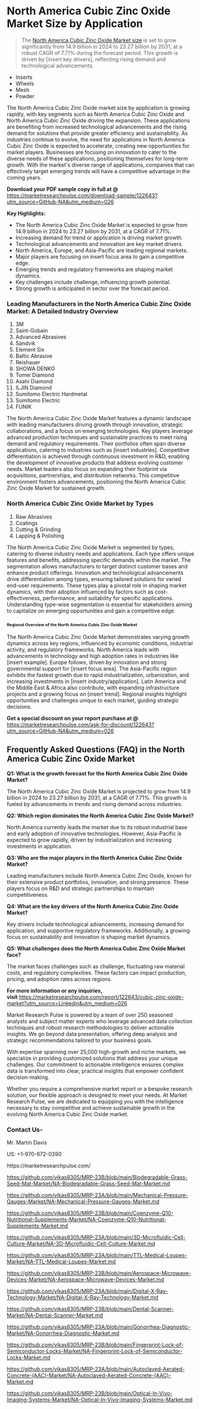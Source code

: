 <h1>North America Cubic Zinc Oxide Market&nbsp;Size by Application</h1><blockquote><p>The <a href="https://marketresearchpulse.com/download-sample/122643?utm_source=GitHub-NA&amp;utm_medium=026">North America Cubic Zinc Oxide Market size</a> is set to grow significantly from 14.9 billion in 2024 to 23.27 billion by 2031, at a robust CAGR of 7.71% during the forecast period. This growth is driven by [insert key drivers], reflecting rising demand and technological advancements.</p></blockquote><ul><li>Inserts<li> Wheels<li> Mesh<li> Powder</li></ul><p>The North America Cubic Zinc Oxide market size by application is growing rapidly, with key segments such as North America Cubic Zinc Oxide and North America Cubic Zinc Oxide driving the expansion. These applications are benefiting from increased technological advancements and the rising demand for solutions that provide greater efficiency and sustainability. As industries continue to evolve, the need for applications in North America Cubic Zinc Oxide is expected to accelerate, creating new opportunities for market players. Businesses are focusing on innovation to cater to the diverse needs of these applications, positioning themselves for long-term growth. With the market's diverse range of applications, companies that can effectively target emerging trends will have a competitive advantage in the coming years.</p><p><strong>Download your PDF sample copy in full at @ </strong><a href="https://marketresearchpulse.com/download-sample/122643?utm_source=GitHub-NA&amp;utm_medium=026">https://marketresearchpulse.com/download-sample/122643?utm_source=GitHub-NA&amp;utm_medium=026</a></p><p><strong>Key Highlights: </strong></p><ul><li>The North America Cubic Zinc Oxide Market is expected to grow from 14.9 billion in 2024 to 23.27 billion by 2031, at a CAGR of 7.71%.</li><li>Increasing demand for trend or application is driving market growth.</li><li>Technological advancements and innovation are key market drivers.</li><li>North America, Europe, and Asia-Pacific are leading regional markets.</li><li>Major players are focusing on insert focus area to gain a competitive edge.</li><li>Emerging trends and regulatory frameworks are shaping market dynamics.</li><li>Key challenges include challenge, influencing growth potential.</li><li>Strong growth is anticipated in sector over the forecast period.</li></ul><h3>Leading Manufacturers in the North America Cubic Zinc Oxide Market: A Detailed Industry Overview</h3><ol><li>3M</li><li>Saint-Gobain</li><li>Advanced Abrasives</li><li>Sandvik</li><li>Element Six</li><li>Baltic Abrasive</li><li>Reishauer</li><li>SHOWA DENKO</li><li>Tomei Diamond</li><li>Asahi Diamond</li><li>ILJIN Diamond</li><li>Sumitomo Electric Hardmetal</li><li>Sumitomo Electric</li><li>FUNIK</li></ol><div class="flex max-w-full flex-col flex-grow"><div class="min-h-8 text-message flex w-full flex-col items-end gap-2 whitespace-normal break-words [.text-message+&amp;]:mt-5" dir="auto" data-message-author-role="assistant" data-message-id="fd8432e4-4910-450d-b182-61b7bfb0a01f" data-message-model-slug="gpt-4o"><div class="flex w-full flex-col gap-1 empty:hidden first:pt-[3px]"><div class="markdown prose w-full break-words dark:prose-invert light"><p>The North America Cubic Zinc Oxide Market features a dynamic landscape with leading manufacturers driving growth through innovation, strategic collaborations, and a focus on emerging technologies. Key players leverage advanced production techniques and sustainable practices to meet rising demand and regulatory requirements. Their portfolios often span diverse applications, catering to industries such as [insert industries]. Competitive differentiation is achieved through continuous investment in R&amp;D, enabling the development of innovative products that address evolving customer needs. Market leaders also focus on expanding their footprint via acquisitions, partnerships, and distribution networks. This competitive environment fosters advancements, positioning the North America Cubic Zinc Oxide Market for sustained growth.</p></div></div></div></div><h3>North America Cubic Zinc Oxide Market by Types</h3><ol><li>Raw Abrasives<li> Coatings<li> Cutting & Grinding<li> Lapping & Polishing</li></ol><div class="flex max-w-full flex-col flex-grow"><div class="min-h-8 text-message flex w-full flex-col items-end gap-2 whitespace-normal break-words [.text-message+&amp;]:mt-5" dir="auto" data-message-author-role="assistant" data-message-id="084470be-0bb7-4664-bddf-5156b4f41249" data-message-model-slug="gpt-4o-mini"><div class="flex w-full flex-col gap-1 empty:hidden first:pt-[3px]"><div class="markdown prose w-full break-words dark:prose-invert light"><p>The North America Cubic Zinc Oxide Market is segmented by types, catering to diverse industry needs and applications. Each type offers unique features and benefits, addressing specific demands within the market. The segmentation allows manufacturers to target distinct customer bases and enhance product offerings. Innovation and technological advancements drive differentiation among types, ensuring tailored solutions for varied end-user requirements. These types play a pivotal role in shaping market dynamics, with their adoption influenced by factors such as cost-effectiveness, performance, and suitability for specific applications. Understanding type-wise segmentation is essential for stakeholders aiming to capitalize on emerging opportunities and gain a competitive edge.</p></div></div></div></div><h3><span style="font-size: 11px;">Regional Overview of the North America Cubic Zinc Oxide Market</span></h3><div class="flex max-w-full flex-col flex-grow"><div class="min-h-8 text-message flex w-full flex-col items-end gap-2 whitespace-normal break-words [.text-message+&amp;]:mt-5" dir="auto" data-message-author-role="assistant" data-message-id="e9038762-ce64-4e30-91c9-9bd413514231" data-message-model-slug="gpt-4o-mini"><div class="flex w-full flex-col gap-1 empty:hidden first:pt-[3px]"><div class="markdown prose w-full break-words dark:prose-invert light"><p>The North America Cubic Zinc Oxide Market demonstrates varying growth dynamics across key regions, influenced by economic conditions, industrial activity, and regulatory frameworks. North America leads with advancements in technology and high adoption rates in industries like [insert example]. Europe follows, driven by innovation and strong governmental support for [insert focus area]. The Asia-Pacific region exhibits the fastest growth due to rapid industrialization, urbanization, and increasing investments in [insert industry/application]. Latin America and the Middle East &amp; Africa also contribute, with expanding infrastructure projects and a growing focus on [insert trend]. Regional insights highlight opportunities and challenges unique to each market, guiding strategic decisions.</p></div></div></div></div><p><strong>Get a special discount on your report purchase at @ </strong><a href="https://marketresearchpulse.com/ask-for-discount/122643?utm_source=GitHub-NA&amp;utm_medium=026">https://marketresearchpulse.com/ask-for-discount/122643?utm_source=GitHub-NA&amp;utm_medium=026</a></p><h2>Frequently Asked Questions (FAQ) in the North America Cubic Zinc Oxide Market</h2><p><strong>Q1: What is the growth forecast for the North America Cubic Zinc Oxide Market?</strong></p><p>The North America Cubic Zinc Oxide Market is projected to grow from 14.9 billion in 2024 to 23.27 billion by 2031, at a CAGR of 7.71%. This growth is fueled by advancements in trends and rising demand across industries.</p><p><strong>Q2: Which region dominates the North America Cubic Zinc Oxide Market?</strong></p><p>North America currently leads the market due to its robust industrial base and early adoption of innovative technologies. However, Asia-Pacific is expected to grow rapidly, driven by industrialization and increasing investments in application.</p><p><strong>Q3: Who are the major players in the North America Cubic Zinc Oxide Market?</strong></p><p>Leading manufacturers include North America Cubic Zinc Oxide, known for their extensive product portfolios, innovation, and strong presence. These players focus on R&amp;D and strategic partnerships to maintain competitiveness.</p><p><strong>Q4: What are the key drivers of the North America Cubic Zinc Oxide Market?</strong></p><p>Key drivers include technological advancements, increasing demand for application, and supportive regulatory frameworks. Additionally, a growing focus on sustainability and innovation is shaping market dynamics.</p><p><strong>Q5: What challenges does the North America Cubic Zinc Oxide Market face?</strong></p><p>The market faces challenges such as challenge, fluctuating raw material costs, and regulatory complexities. These factors can impact production, pricing, and adoption rates across regions.</p><p><strong>For more information or any inquiries, visit&nbsp;</strong><a href="https://marketresearchpulse.com/report/122643/cubic-zinc-oxide-market?utm_source=Linkedin&utm_medium=026">https://marketresearchpulse.com/report/122643/cubic-zinc-oxide-market?utm_source=Linkedin&utm_medium=026</a></p><p>Market Research Pulse is powered by a team of over 250 seasoned analysts and subject matter experts who leverage advanced data collection techniques and robust research methodologies to deliver actionable insights. We go beyond data presentation, offering deep analysis and strategic recommendations tailored to your business goals.</p><p>With expertise spanning over 25,000 high-growth and niche markets, we specialize in providing customized solutions that address your unique challenges. Our commitment to actionable intelligence ensures complex data is transformed into clear, practical insights that empower confident decision-making.</p><p>Whether you require a comprehensive market report or a bespoke research solution, our flexible approach is designed to meet your needs. At Market Research Pulse, we are dedicated to equipping you with the intelligence necessary to stay competitive and achieve sustainable growth in the evolving North America Cubic Zinc Oxide market.</p><h3><strong>Contact Us-</strong></h3><p>Mr. Martin Davis</p><p>US: +1-970-672-0390</p><p>https://marketresearchpulse.com/</p><p><a href="https://github.com/vikas8305/MRP-23B/blob/main/Biodegradable-Grass-Seed-Mat-Market/NA-Biodegradable-Grass-Seed-Mat-Market.md">https://github.com/vikas8305/MRP-23B/blob/main/Biodegradable-Grass-Seed-Mat-Market/NA-Biodegradable-Grass-Seed-Mat-Market.md</a></p><p><a href="https://github.com/vikas8305/MRP-23A/blob/main/Mechanical-Pressure-Gauges-Market/NA-Mechanical-Pressure-Gauges-Market.md">https://github.com/vikas8305/MRP-23A/blob/main/Mechanical-Pressure-Gauges-Market/NA-Mechanical-Pressure-Gauges-Market.md</a></p><p><a href="https://github.com/vikas8305/MRP-23B/blob/main/Coenzyme-Q10-Nutritional-Supplements-Market/NA-Coenzyme-Q10-Nutritional-Supplements-Market.md">https://github.com/vikas8305/MRP-23B/blob/main/Coenzyme-Q10-Nutritional-Supplements-Market/NA-Coenzyme-Q10-Nutritional-Supplements-Market.md</a></p><p><a href="https://github.com/vikas8305/MRP-23A/blob/main/3D-Microfluidic-Cell-Culture-Market/NA-3D-Microfluidic-Cell-Culture-Market.md">https://github.com/vikas8305/MRP-23A/blob/main/3D-Microfluidic-Cell-Culture-Market/NA-3D-Microfluidic-Cell-Culture-Market.md</a></p><p><a href="https://github.com/vikas8305/MRP-23A/blob/main/TTL-Medical-Loupes-Market/NA-TTL-Medical-Loupes-Market.md">https://github.com/vikas8305/MRP-23A/blob/main/TTL-Medical-Loupes-Market/NA-TTL-Medical-Loupes-Market.md</a></p><p><a href="https://github.com/vikas8305/MRP-23B/blob/main/Aerospace-Microwave-Devices-Market/NA-Aerospace-Microwave-Devices-Market.md">https://github.com/vikas8305/MRP-23B/blob/main/Aerospace-Microwave-Devices-Market/NA-Aerospace-Microwave-Devices-Market.md</a></p><p><a href="https://github.com/vikas8305/MRP-23A/blob/main/Digital-X-Ray-Technology-Market/NA-Digital-X-Ray-Technology-Market.md">https://github.com/vikas8305/MRP-23A/blob/main/Digital-X-Ray-Technology-Market/NA-Digital-X-Ray-Technology-Market.md</a></p><p><a href="https://github.com/vikas8305/MRP-23B/blob/main/Dental-Scanner-Market/NA-Dental-Scanner-Market.md">https://github.com/vikas8305/MRP-23B/blob/main/Dental-Scanner-Market/NA-Dental-Scanner-Market.md</a></p><p><a href="https://github.com/vikas8305/MRP-23A/blob/main/Gonorrhea-Diagnostic-Market/NA-Gonorrhea-Diagnostic-Market.md">https://github.com/vikas8305/MRP-23A/blob/main/Gonorrhea-Diagnostic-Market/NA-Gonorrhea-Diagnostic-Market.md</a></p><p><a href="https://github.com/vikas8305/MRP-23B/blob/main/Fingerprint-Lock-of-Semiconductor-Locks-Market/NA-Fingerprint-Lock-of-Semiconductor-Locks-Market.md">https://github.com/vikas8305/MRP-23B/blob/main/Fingerprint-Lock-of-Semiconductor-Locks-Market/NA-Fingerprint-Lock-of-Semiconductor-Locks-Market.md</a></p><p><a href="https://github.com/vikas8305/MRP-23A/blob/main/Autoclaved-Aerated-Concrete-(AAC)-Market/NA-Autoclaved-Aerated-Concrete-(AAC)-Market.md">https://github.com/vikas8305/MRP-23A/blob/main/Autoclaved-Aerated-Concrete-(AAC)-Market/NA-Autoclaved-Aerated-Concrete-(AAC)-Market.md</a></p><p><a href="https://github.com/vikas8305/MRP-23B/blob/main/Optical-In-Vivo-Imaging-Systems-Market/NA-Optical-In-Vivo-Imaging-Systems-Market.md">https://github.com/vikas8305/MRP-23B/blob/main/Optical-In-Vivo-Imaging-Systems-Market/NA-Optical-In-Vivo-Imaging-Systems-Market.md</a></p>
